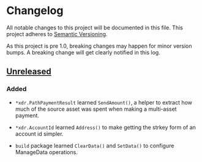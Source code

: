 # Changelog

All notable changes to this project will be documented in this
file.  This project adheres to [Semantic Versioning](http://semver.org/).

As this project is pre 1.0, breaking changes may happen for minor version
bumps.  A breaking change will get clearly notified in this log.

## [Unreleased]

### Added
- `*xdr.PathPaymentResult` learned `SendAmount()`, a helper to extract how much of the source asset was spent when making a multi-asset payment.

- `*xdr.AccountId` learned `Address()` to make getting the strkey form of an account id simpler.
- `build` package learned `ClearData()` and `SetData()` to configure ManageData operations.


[Unreleased]: https://github.com/stellar/go-stellar-base/compare/df92a863a...master

